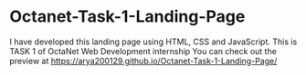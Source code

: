 # Octanet-Task-1-Landing-Page
I have developed this landing page using HTML, CSS and JavaScript. 
This is TASK 1 of OctaNet Web Development internship
You can check out the preview at https://arya200129.github.io/Octanet-Task-1-Landing-Page/
